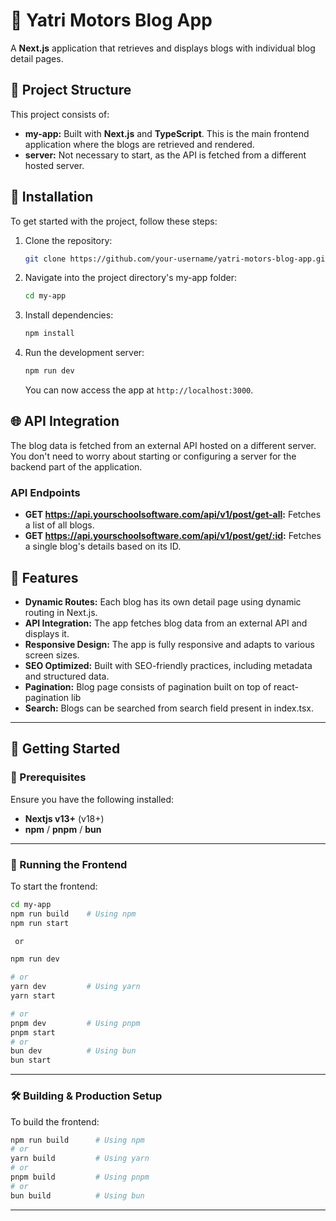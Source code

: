 # 🚀 Yatri Motors Blog App

A **Next.js** application that retrieves and displays blogs with individual blog detail pages.

## 📂 Project Structure

This project consists of:

- **my-app:** Built with **Next.js** and **TypeScript**. This is the main frontend application where the blogs are retrieved and rendered.
- **server:** Not necessary to start, as the API is fetched from a different hosted server.

## 🔧 Installation

To get started with the project, follow these steps:

1. Clone the repository:

   ```bash
   git clone https://github.com/your-username/yatri-motors-blog-app.git
   ```

2. Navigate into the project directory's my-app folder:

   ```bash
   cd my-app
   ```

3. Install dependencies:

   ```bash
   npm install
   ```

4. Run the development server:

   ```bash
   npm run dev
   ```

   You can now access the app at `http://localhost:3000`.

## 🌐 API Integration

The blog data is fetched from an external API hosted on a different server. You don't need to worry about starting or configuring a server for the backend part of the application.

### API Endpoints

- **GET https://api.yourschoolsoftware.com/api/v1/post/get-all:** Fetches a list of all blogs.
- **GET https://api.yourschoolsoftware.com/api/v1/post/get/:id:** Fetches a single blog's details based on its ID.

## 📄 Features

- **Dynamic Routes:** Each blog has its own detail page using dynamic routing in Next.js.
- **API Integration:** The app fetches blog data from an external API and displays it.
- **Responsive Design:** The app is fully responsive and adapts to various screen sizes.
- **SEO Optimized:** Built with SEO-friendly practices, including metadata and structured data.
- **Pagination:** Blog page consists of pagination built on top of react-pagination lib
- **Search:** Blogs can be searched from search field present in index.tsx.

---

## 🚀 Getting Started

### 🔹 Prerequisites

Ensure you have the following installed:

- **Nextjs v13+** (v18+)
- **npm** / **pnpm** / **bun**

---

### 🎨 Running the Frontend

To start the frontend:

```bash
cd my-app
npm run build    # Using npm
npm run start

 or

npm run dev

# or
yarn dev         # Using yarn
yarn start

# or
pnpm dev         # Using pnpm
pnpm start
# or
bun dev          # Using bun
bun start
```

---

### 🛠️ Building & Production Setup

To build the frontend:

```bash
npm run build      # Using npm
# or
yarn build         # Using yarn
# or
pnpm build         # Using pnpm
# or
bun build          # Using bun
```

---
